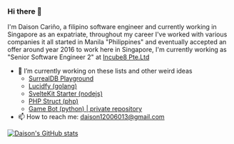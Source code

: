 ### Hi there 👋

I'm Daison Cariño, a filipino software engineer and currently working in Singapore as an expatriate, throughout my career I've worked with various companies it all started in Manila "Philippines" and eventually accepted an offer around year 2016 to work here in Singapore, I'm currently working as "Senior Software Engineer 2" at [Incube8 Pte.Ltd](https://incube8.sg/team/)

- 🔭 I’m currently working on these lists and other weird ideas
  - [SurrealDB Playground](https://surrealdb.daisoncarino.com)
  - [Lucidfy (golang)](https://github.com/lucidfy/lucid)
  - [SvelteKit Starter (nodejs)](https://github.com/daison12006013/sveltekit-starter)
  - [PHP Struct (php)](https://github.com/daison12006013/php-struct)
  - [Game Bot (python) | private repository](https://github.com/daison12006013/pybot-rox)
- 📫 How to reach me: daison12006013@gmail.com

[![Daison's GitHub stats](https://github-readme-stats.vercel.app/api?username=daison12006013&show_icons=true)](https://github.com/daison12006013)
